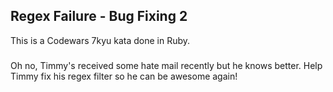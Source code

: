 ## Regex Failure - Bug Fixing 2

This is a Codewars 7kyu kata done in Ruby.

###

Oh no, Timmy's received some hate mail recently but he knows better. Help Timmy fix his regex filter so he can be awesome again!
